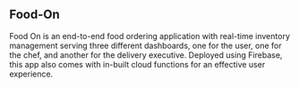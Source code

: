 ## Food-On
Food On is an end-to-end food ordering application with real-time inventory management serving three different dashboards, one for the user, one for the chef, and another for the delivery executive. Deployed using Firebase, this app also comes with in-built cloud functions for an effective user experience.
